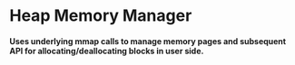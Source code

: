
# Heap Memory Manager

#### Uses underlying mmap calls to manage memory pages and subsequent API for allocating/deallocating blocks in user side.
